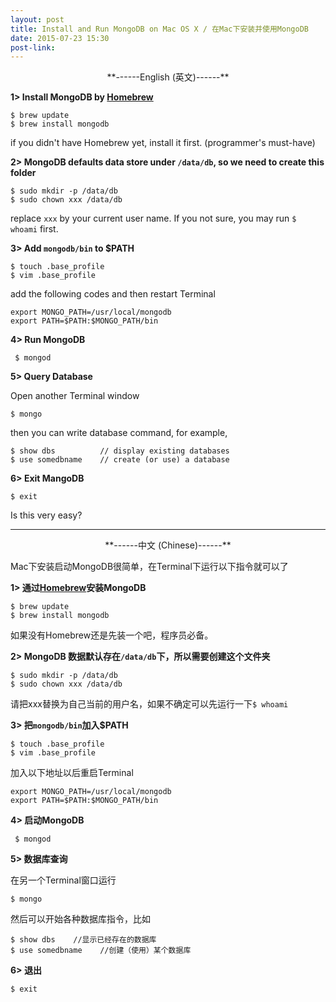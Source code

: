```yaml
---
layout: post
title: Install and Run MongoDB on Mac OS X / 在Mac下安装并使用MongoDB
date: 2015-07-23 15:30
post-link: 
---
```



<center>**------English (英文)------**</center>

<b>1> Install MongoDB by [Homebrew][hb]</b>

	$ brew update
	$ brew install mongodb

if you didn't have Homebrew yet, install it first. (programmer's must-have)


<b>2> MongoDB defaults data store under `/data/db`, so we need to create this folder</b>

	$ sudo mkdir -p /data/db
	$ sudo chown xxx /data/db

replace `xxx` by your current user name. If you not sure, you may run `$ whoami` first.


<b>3> Add `mongodb/bin` to $PATH</b>

	$ touch .base_profile
	$ vim .base_profile

add the following codes and then restart Terminal

	export MONGO_PATH=/usr/local/mongodb  
	export PATH=$PATH:$MONGO_PATH/bin  


<b>4> Run MongoDB</b>
   
	 $ mongod


<b>5> Query Database</b>

Open another Terminal window

	$ mongo

then you can write database command, for example,

	$ show dbs          // display existing databases
	$ use somedbname    // create (or use) a database

<b>6> Exit MangoDB</b>

	$ exit


Is this very easy?

<hr />

<center>**------中文 (Chinese)------**</center>


Mac下安装启动MongoDB很简单，在Terminal下运行以下指令就可以了


<b>1> 通过[Homebrew][hb]安装MongoDB</b>

	$ brew update 
	$ brew install mongodb

如果没有Homebrew还是先装一个吧，程序员必备。


<b>2> MongoDB 数据默认存在`/data/db`下，所以需要创建这个文件夹</b>

	$ sudo mkdir -p /data/db
	$ sudo chown xxx /data/db

请把xxx替换为自己当前的用户名，如果不确定可以先运行一下`$ whoami`


<b>3> 把`mongodb/bin`加入$PATH</b>

	$ touch .base_profile
	$ vim .base_profile

加入以下地址以后重启Terminal

	export MONGO_PATH=/usr/local/mongodb  
	export PATH=$PATH:$MONGO_PATH/bin  


<b>4> 启动MongoDB</b>
   
	 $ mongod

<b>5> 数据库查询</b>

在另一个Terminal窗口运行

	$ mongo

然后可以开始各种数据库指令，比如

	$ show dbs    //显示已经存在的数据库
	$ use somedbname    //创建（使用）某个数据库

<b>6> 退出</b>

	$ exit




[hb]:http://brew.sh/index.html


